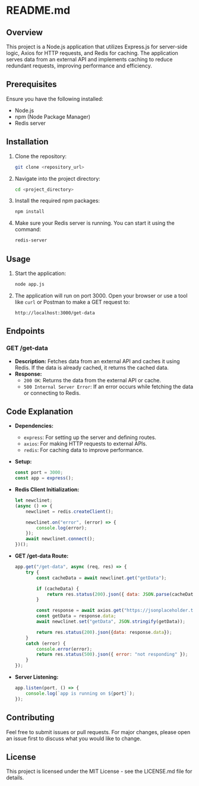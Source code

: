 # README.md

## Overview
This project is a Node.js application that utilizes Express.js for server-side logic, Axios for HTTP requests, and Redis for caching. The application serves data from an external API and implements caching to reduce redundant requests, improving performance and efficiency.

## Prerequisites
Ensure you have the following installed:
- Node.js
- npm (Node Package Manager)
- Redis server

## Installation

1. Clone the repository:
    ```sh
    git clone <repository_url>
    ```

2. Navigate into the project directory:
    ```sh
    cd <project_directory>
    ```

3. Install the required npm packages:
    ```sh
    npm install
    ```

4. Make sure your Redis server is running. You can start it using the command:
    ```sh
    redis-server
    ```

## Usage

1. Start the application:
    ```sh
    node app.js
    ```

2. The application will run on port 3000. Open your browser or use a tool like `curl` or Postman to make a GET request to:
    ```
    http://localhost:3000/get-data
    ```

## Endpoints

### GET /get-data

- **Description:** Fetches data from an external API and caches it using Redis. If the data is already cached, it returns the cached data.
- **Response:**
  - `200 OK`: Returns the data from the external API or cache.
  - `500 Internal Server Error`: If an error occurs while fetching the data or connecting to Redis.

## Code Explanation

- **Dependencies:**
  - `express`: For setting up the server and defining routes.
  - `axios`: For making HTTP requests to external APIs.
  - `redis`: For caching data to improve performance.

- **Setup:**
  ```js
  const port = 3000;
  const app = express();
  ```

- **Redis Client Initialization:**
  ```js
  let newclinet;
  (async () => {
      newclinet = redis.createClient();

      newclinet.on("error", (error) => {
          console.log(error);
      });
      await newclinet.connect();
  })();
  ```

- **GET /get-data Route:**
  ```js
  app.get("/get-data", async (req, res) => {
      try {
          const cacheData = await newclinet.get("getData");

          if (cacheData) {
              return res.status(200).json({ data: JSON.parse(cacheData) });
          }

          const response = await axios.get("https://jsonplaceholder.typicode.com/todos");
          const getData = response.data;
          await newclinet.set("getData", JSON.stringify(getData));

          return res.status(200).json({data: response.data});
      } 
      catch (error) {
          console.error(error); 
          return res.status(500).json({ error: "not responding" });
      }
  });
  ```

- **Server Listening:**
  ```js
  app.listen(port, () => {
      console.log(`app is running on ${port}`);
  });
  ```

## Contributing

Feel free to submit issues or pull requests. For major changes, please open an issue first to discuss what you would like to change.

## License

This project is licensed under the MIT License - see the LICENSE.md file for details.
